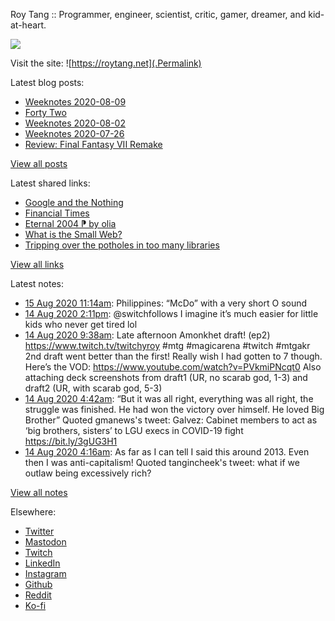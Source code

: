 Roy Tang :: Programmer, engineer, scientist, critic, gamer, dreamer, and kid-at-heart.

![](https://roytang.net/img/profile.jpg)

Visit the site: ![https://roytang.net](.Permalink)

Latest blog posts:
    

- [Weeknotes 2020-08-09](https://roytang.net/2020/08/weeknotes-08-09/)
- [Forty Two](https://roytang.net/2020/08/forty-two/)
- [Weeknotes 2020-08-02](https://roytang.net/2020/08/weeknotes-08-02/)
- [Weeknotes 2020-07-26](https://roytang.net/2020/07/weeknotes-07-26/)
- [Review: Final Fantasy VII Remake](https://roytang.net/2020/07/ff7r-review/)

[View all posts](https://roytang.net/blog)

Latest shared links:
    

- [Google and the Nothing](https://roytang.net/2020/08/google-and-the-nothing/)
- [Financial Times](https://roytang.net/2020/08/financial-times/)
- [Eternal 2004 ⁋ by olia](https://roytang.net/2020/08/eternal-2004-pp-by-olia/)
- [What is the Small Web?](https://roytang.net/2020/08/what-is-the-small-web/)
- [Tripping over the potholes in too many libraries](https://roytang.net/2020/08/tripping-over-the-potholes-in-too-many-libraries/)

[View all links](https://roytang.net/links)

Latest notes:
    

- [15 Aug 2020 11:14am](https://roytang.net/2020/08/g1kj9db/): Philippines: &ldquo;McDo&rdquo; with a very short O sound
- [14 Aug 2020 2:11pm](https://roytang.net/2020/08/1294275419332423686/): @switchfollows I imagine it&rsquo;s much easier for little kids who never get tired lol
- [14 Aug 2020 9:38am](https://roytang.net/2020/08/1294206701965631488/): Late afternoon Amonkhet draft! (ep2) https://www.twitch.tv/twitchyroy #mtg #magicarena #twitch #mtgakr
2nd draft went better than the first! Really wish I had gotten to 7 though. Here&rsquo;s the VOD: https://www.youtube.com/watch?v=PVkmiPNcqt0
Also attaching deck screenshots from draft1 (UR, no scarab god, 1-3) and draft2 (UR, with scarab god, 5-3)
- [14 Aug 2020 4:42am](https://roytang.net/2020/08/1294132266558398465/): &ldquo;But it was all right, everything was all right, the struggle was finished. He had won the victory over himself. He loved Big Brother&rdquo;
Quoted gmanews&#39;s tweet:   Galvez: Cabinet members to act as &lsquo;big brothers, sisters&rsquo; to LGU execs in COVID-19 fight https://bit.ly/3gUG3H1  
- [14 Aug 2020 4:16am](https://roytang.net/2020/08/1294125739487330306/): As far as I can tell I said this around 2013. Even then I was anti-capitalism!
Quoted tangincheek&#39;s tweet:   what if we outlaw being excessively rich?  

[View all notes](https://roytang.net/notes)

Elsewhere:

- [Twitter](https://twitter.com/roytang)
- [Mastodon](https://mastodon.technology/@roytang)
- [Twitch](https://twitch.tv/twitchyroy)
- [LinkedIn](https://www.linkedin.com/in/roytang)
- [Instagram](https://instagram.com/roytang0400)
- [Github](https://github.com/roytang)
- [Reddit](https://reddit.com/u/hungryroy)
- [Ko-fi](https://ko-fi.com/roytang)